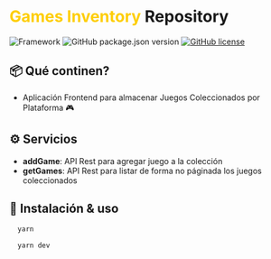 # <span style="color: #FECE03">Games Inventory </span> Repository

![Framework](https://img.shields.io/badge/Framework-React-green?style=flat-square) ![GitHub package.json version](https://img.shields.io/github/package-json/v/HackbIade/react-games-inventory?style=flat-square) [![GitHub license](https://img.shields.io/github/license/HackbIade/react-games-inventory?style=flat-square)](https://github.com/HackbIade/react-games-inventory/blob/main/LICENSE)

## 📦 Qué continen?

- Aplicación Frontend para almacenar Juegos Coleccionados por Plataforma 🎮

## ⚙️ Servicios

- **addGame**: API Rest para agregar juego a la colección
- **getGames**: API Rest para listar de forma no páginada los juegos coleccionados

## 🏁 Instalación & uso

```bash
  yarn

  yarn dev
```
